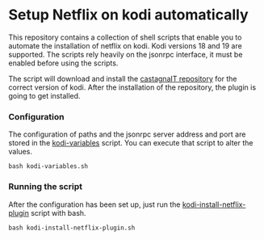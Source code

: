 # Setup Netflix on kodi automatically

This repository contains a collection of shell scripts that enable you to automate the installation of netflix on kodi.
Kodi versions 18 and 19 are supported. The scripts rely heavily on the jsonrpc interface, it must be enabled before
using the scripts. 

The script will download and install the [castagnaIT repository](https://github.com/CastagnaIT/repository.castagnait) for the correct version of kodi. After the installation
of the repository, the plugin is going to get installed.

### Configuration
The configuration of paths and the jsonrpc server address and port are stored in the [kodi-variables](kodi-variables.sh) script. You can 
execute that script to alter the values.

```bash kodi-variables.sh```

### Running the script
After the configuration has been set up, just run the [kodi-install-netflix-plugin](kodi-install-netflix-plugin.sh) script with bash.

```bash kodi-install-netflix-plugin.sh```
